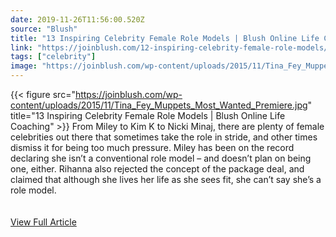 ```yaml
---
date: 2019-11-26T11:56:00.520Z 
source: "Blush" 
title: "13 Inspiring Celebrity Female Role Models | Blush Online Life Coaching" 
link: "https://joinblush.com/12-inspiring-celebrity-female-role-models/" 
tags: ["celebrity"]
image: "https://joinblush.com/wp-content/uploads/2015/11/Tina_Fey_Muppets_Most_Wanted_Premiere.jpg"
---
```

{{< figure src="https://joinblush.com/wp-content/uploads/2015/11/Tina_Fey_Muppets_Most_Wanted_Premiere.jpg" title="13 Inspiring Celebrity Female Role Models | Blush Online Life Coaching" >}}
From Miley to Kim K to Nicki Minaj, there are plenty of female celebrities out there that sometimes take the role in stride, and other times dismiss it for being too much pressure. Miley has been on the record declaring she isn’t a conventional role model – and doesn’t plan on being one, either. Rihanna also rejected the concept of the package deal, and claimed that although she lives her life as she sees fit, she can’t say she’s a role model.
<br/><br/><br/>
<a href='https://joinblush.com/12-inspiring-celebrity-female-role-models/' class='btn' target='_blank'>View Full Article</a>